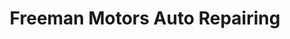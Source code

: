 ---
title: "Freeman Motors Auto Repairing"
url: /levelland/freeman-motors-auto-repairing/
shop: car repair
---